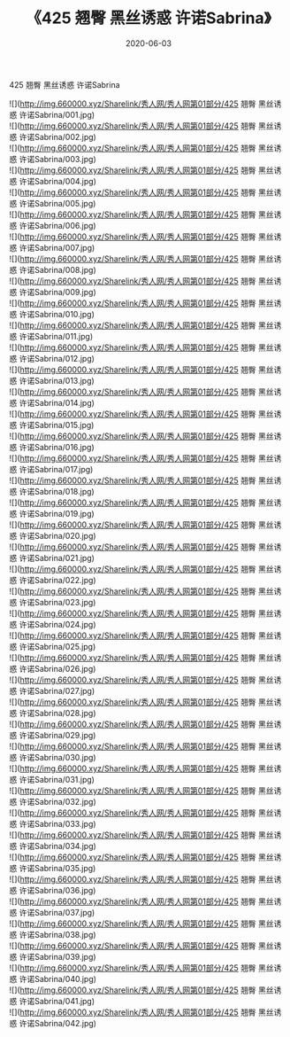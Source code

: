 ﻿---
layout: post
title:  《425 翘臀 黑丝诱惑 许诺Sabrina》
date:   2020-06-03
img: http://img.660000.xyz/Sharelink/秀人网/秀人网第01部分/425 翘臀 黑丝诱惑 许诺Sabrina/000.jpg
categories: [美女, 清纯, 唯美]
---

425 翘臀 黑丝诱惑 许诺Sabrina

  ![](http://img.660000.xyz/Sharelink/秀人网/秀人网第01部分/425 翘臀 黑丝诱惑 许诺Sabrina/001.jpg) <br> ![](http://img.660000.xyz/Sharelink/秀人网/秀人网第01部分/425 翘臀 黑丝诱惑 许诺Sabrina/002.jpg) <br> ![](http://img.660000.xyz/Sharelink/秀人网/秀人网第01部分/425 翘臀 黑丝诱惑 许诺Sabrina/003.jpg) <br> ![](http://img.660000.xyz/Sharelink/秀人网/秀人网第01部分/425 翘臀 黑丝诱惑 许诺Sabrina/004.jpg) <br> ![](http://img.660000.xyz/Sharelink/秀人网/秀人网第01部分/425 翘臀 黑丝诱惑 许诺Sabrina/005.jpg) <br> ![](http://img.660000.xyz/Sharelink/秀人网/秀人网第01部分/425 翘臀 黑丝诱惑 许诺Sabrina/006.jpg) <br> ![](http://img.660000.xyz/Sharelink/秀人网/秀人网第01部分/425 翘臀 黑丝诱惑 许诺Sabrina/007.jpg) <br> ![](http://img.660000.xyz/Sharelink/秀人网/秀人网第01部分/425 翘臀 黑丝诱惑 许诺Sabrina/008.jpg) <br> ![](http://img.660000.xyz/Sharelink/秀人网/秀人网第01部分/425 翘臀 黑丝诱惑 许诺Sabrina/009.jpg) <br> ![](http://img.660000.xyz/Sharelink/秀人网/秀人网第01部分/425 翘臀 黑丝诱惑 许诺Sabrina/010.jpg) <br> ![](http://img.660000.xyz/Sharelink/秀人网/秀人网第01部分/425 翘臀 黑丝诱惑 许诺Sabrina/011.jpg) <br> ![](http://img.660000.xyz/Sharelink/秀人网/秀人网第01部分/425 翘臀 黑丝诱惑 许诺Sabrina/012.jpg) <br> ![](http://img.660000.xyz/Sharelink/秀人网/秀人网第01部分/425 翘臀 黑丝诱惑 许诺Sabrina/013.jpg) <br> ![](http://img.660000.xyz/Sharelink/秀人网/秀人网第01部分/425 翘臀 黑丝诱惑 许诺Sabrina/014.jpg) <br> ![](http://img.660000.xyz/Sharelink/秀人网/秀人网第01部分/425 翘臀 黑丝诱惑 许诺Sabrina/015.jpg) <br> ![](http://img.660000.xyz/Sharelink/秀人网/秀人网第01部分/425 翘臀 黑丝诱惑 许诺Sabrina/016.jpg) <br> ![](http://img.660000.xyz/Sharelink/秀人网/秀人网第01部分/425 翘臀 黑丝诱惑 许诺Sabrina/017.jpg) <br> ![](http://img.660000.xyz/Sharelink/秀人网/秀人网第01部分/425 翘臀 黑丝诱惑 许诺Sabrina/018.jpg) <br> ![](http://img.660000.xyz/Sharelink/秀人网/秀人网第01部分/425 翘臀 黑丝诱惑 许诺Sabrina/019.jpg) <br> ![](http://img.660000.xyz/Sharelink/秀人网/秀人网第01部分/425 翘臀 黑丝诱惑 许诺Sabrina/020.jpg) <br> ![](http://img.660000.xyz/Sharelink/秀人网/秀人网第01部分/425 翘臀 黑丝诱惑 许诺Sabrina/021.jpg) <br> ![](http://img.660000.xyz/Sharelink/秀人网/秀人网第01部分/425 翘臀 黑丝诱惑 许诺Sabrina/022.jpg) <br> ![](http://img.660000.xyz/Sharelink/秀人网/秀人网第01部分/425 翘臀 黑丝诱惑 许诺Sabrina/023.jpg) <br> ![](http://img.660000.xyz/Sharelink/秀人网/秀人网第01部分/425 翘臀 黑丝诱惑 许诺Sabrina/024.jpg) <br> ![](http://img.660000.xyz/Sharelink/秀人网/秀人网第01部分/425 翘臀 黑丝诱惑 许诺Sabrina/025.jpg) <br> ![](http://img.660000.xyz/Sharelink/秀人网/秀人网第01部分/425 翘臀 黑丝诱惑 许诺Sabrina/026.jpg) <br> ![](http://img.660000.xyz/Sharelink/秀人网/秀人网第01部分/425 翘臀 黑丝诱惑 许诺Sabrina/027.jpg) <br> ![](http://img.660000.xyz/Sharelink/秀人网/秀人网第01部分/425 翘臀 黑丝诱惑 许诺Sabrina/028.jpg) <br> ![](http://img.660000.xyz/Sharelink/秀人网/秀人网第01部分/425 翘臀 黑丝诱惑 许诺Sabrina/029.jpg) <br> ![](http://img.660000.xyz/Sharelink/秀人网/秀人网第01部分/425 翘臀 黑丝诱惑 许诺Sabrina/030.jpg) <br> ![](http://img.660000.xyz/Sharelink/秀人网/秀人网第01部分/425 翘臀 黑丝诱惑 许诺Sabrina/031.jpg) <br> ![](http://img.660000.xyz/Sharelink/秀人网/秀人网第01部分/425 翘臀 黑丝诱惑 许诺Sabrina/032.jpg) <br> ![](http://img.660000.xyz/Sharelink/秀人网/秀人网第01部分/425 翘臀 黑丝诱惑 许诺Sabrina/033.jpg) <br> ![](http://img.660000.xyz/Sharelink/秀人网/秀人网第01部分/425 翘臀 黑丝诱惑 许诺Sabrina/034.jpg) <br> ![](http://img.660000.xyz/Sharelink/秀人网/秀人网第01部分/425 翘臀 黑丝诱惑 许诺Sabrina/035.jpg) <br> ![](http://img.660000.xyz/Sharelink/秀人网/秀人网第01部分/425 翘臀 黑丝诱惑 许诺Sabrina/036.jpg) <br> ![](http://img.660000.xyz/Sharelink/秀人网/秀人网第01部分/425 翘臀 黑丝诱惑 许诺Sabrina/037.jpg) <br> ![](http://img.660000.xyz/Sharelink/秀人网/秀人网第01部分/425 翘臀 黑丝诱惑 许诺Sabrina/038.jpg) <br> ![](http://img.660000.xyz/Sharelink/秀人网/秀人网第01部分/425 翘臀 黑丝诱惑 许诺Sabrina/039.jpg) <br> ![](http://img.660000.xyz/Sharelink/秀人网/秀人网第01部分/425 翘臀 黑丝诱惑 许诺Sabrina/040.jpg) <br> ![](http://img.660000.xyz/Sharelink/秀人网/秀人网第01部分/425 翘臀 黑丝诱惑 许诺Sabrina/041.jpg) <br> ![](http://img.660000.xyz/Sharelink/秀人网/秀人网第01部分/425 翘臀 黑丝诱惑 许诺Sabrina/042.jpg) <br>